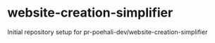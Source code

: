 # website-creation-simplifier

Initial repository setup for pr-poehali-dev/website-creation-simplifier